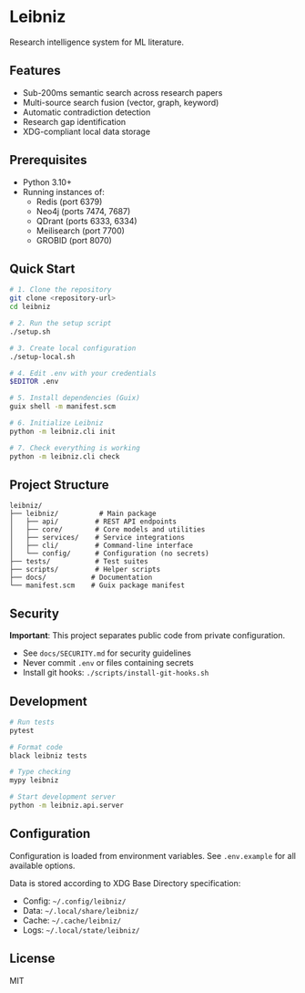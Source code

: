 # Leibniz

Research intelligence system for ML literature.

## Features

- Sub-200ms semantic search across research papers
- Multi-source search fusion (vector, graph, keyword)
- Automatic contradiction detection
- Research gap identification
- XDG-compliant local data storage

## Prerequisites

- Python 3.10+
- Running instances of:
  - Redis (port 6379)
  - Neo4j (ports 7474, 7687)
  - QDrant (ports 6333, 6334)
  - Meilisearch (port 7700)
  - GROBID (port 8070)

## Quick Start

```bash
# 1. Clone the repository
git clone <repository-url>
cd leibniz

# 2. Run the setup script
./setup.sh

# 3. Create local configuration
./setup-local.sh

# 4. Edit .env with your credentials
$EDITOR .env

# 5. Install dependencies (Guix)
guix shell -m manifest.scm

# 6. Initialize Leibniz
python -m leibniz.cli init

# 7. Check everything is working
python -m leibniz.cli check
```

## Project Structure

```
leibniz/
├── leibniz/          # Main package
│   ├── api/         # REST API endpoints
│   ├── core/        # Core models and utilities
│   ├── services/    # Service integrations
│   ├── cli/         # Command-line interface
│   └── config/      # Configuration (no secrets)
├── tests/           # Test suites
├── scripts/         # Helper scripts
├── docs/           # Documentation
└── manifest.scm    # Guix package manifest
```

## Security

**Important**: This project separates public code from private configuration.

- See `docs/SECURITY.md` for security guidelines
- Never commit `.env` or files containing secrets
- Install git hooks: `./scripts/install-git-hooks.sh`

## Development

```bash
# Run tests
pytest

# Format code
black leibniz tests

# Type checking
mypy leibniz

# Start development server
python -m leibniz.api.server
```

## Configuration

Configuration is loaded from environment variables. See `.env.example` for all available options.

Data is stored according to XDG Base Directory specification:
- Config: `~/.config/leibniz/`
- Data: `~/.local/share/leibniz/`
- Cache: `~/.cache/leibniz/`
- Logs: `~/.local/state/leibniz/`

## License

MIT
